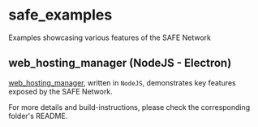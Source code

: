 # safe_examples
Examples showcasing various features of the SAFE Network

## web_hosting_manager (NodeJS - Electron)
[web_hosting_manager](web_hosting_manager), written in `NodeJS`, demonstrates key features exposed by the SAFE Network.

For more details and build-instructions, please check the corresponding folder's README.
